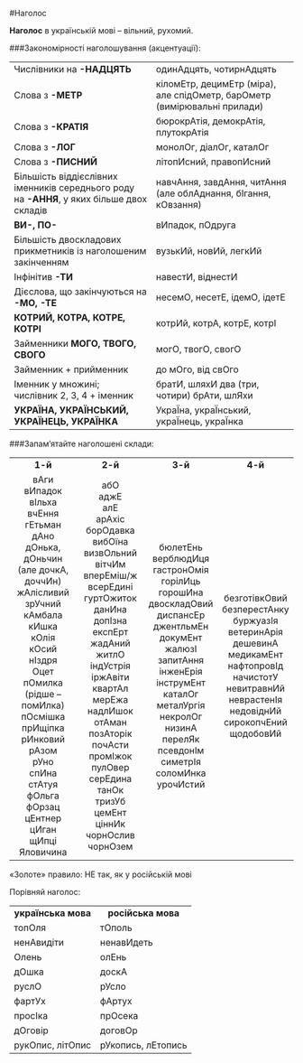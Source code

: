 #Наголос

<b>Наголос</b> в українській мові – вільний, рухомий.

###Закономірності наголошування (акцентуації):
<table>
<col width="50%">
<col width="50%">
  <tr><td>Числівники на <b>-НАДЦЯТЬ</b> </td> <td>одинАдцять, чотирнАдцять</td></tr>
  <tr><td>Слова з <b>-МЕТР</b></td> <td>кіломЕтр, децимЕтр (міра), але спідОметр, барОметр (вимірювальні прилади)</td></tr>
  <tr><td>Слова з <b>-КРАТІЯ</b></td> <td>бюрокрАтія, демокрАтія, плутокрАтія</td></tr>
  <tr><td>Слова з <b>-ЛОГ</b></td> <td>монолОг, діалОг, каталОг</td></tr>
  <tr><td>Слова з <b>-ПИСНИЙ</b></td> <td>літопИсний, правопИсний</td></tr>
  <tr><td>Більшість віддієслівних іменників середнього роду на <b>-АННЯ</b>, у яких більше двох складів</td> <td>навчАння, завдАння, читАння (але облАднання, бІгання, кОвзання)</td></tr>
  <tr><td><b>ВИ-, ПО-</b></td> <td>вИпадок, пОдруга</td></tr>
  <tr><td>Більшість двоскладових прикметників із наголошеним закінченням</td> <td>вузькИй, новИй, легкИй</td></tr>
  <tr><td>Інфінітив <b>-ТИ</b></td> <td>навестИ, віднестИ</td></tr>
  <tr><td>Дієслова, що закінчуються на <b>-МО, -ТЕ</b></td> <td>несемО, несетЕ, ідемО, ідетЕ</td></tr>
  <tr><td><b>КОТРИЙ, КОТРА, КОТРЕ, КОТРІ</b></td> <td>котрИй, котрА, котрЕ, котрІ</td></tr>
  <tr><td>Займенники <b>МОГО, ТВОГО, СВОГО</b></td> <td>могО, твогО, свогО</td></tr>
  <tr><td>Займенник + прийменник</td> <td>до мОго, від свОго</td></tr>
  <tr><td>Іменник у множині;<br>
числівник 2, 3, 4 + іменник</td> <td>братИ, шляхИ
два (три, чотири) брАти, шлЯхи</td></tr>
  <tr><td><b>УКРАЇНА, УКРАЇНСЬКИЙ, УКРАЇНЕЦЬ, УКРАЇНКА</b></td> <td>УкраЇна, украЇнський, украЇнець, украЇнка</td></tr>
</table>



###Запам’ятайте наголошені склади:
<table>
<col width="25%">
<col width="25%">
<col width="25%">
<col width="25%">
  <tr>
  <td><center><b>1-й</b></center></td> 
  <td><center><b>2-й</b></center></td>
  <td><center><b>3-й</b></center></td>
  <td><center><b>4-й</b></center></td>
  </tr>

  <tr>
  <td><center>вАги<br>
вИпадок<br>
вІльха<br>
вчЕння<br>
гЕтьман<br>
дАно<br>
дОнька, дОньчин<br>
(але дочкА, доччИн)<br>
жАлісливий<br>
зрУчний<br>
кАмбала<br>
кИшка<br>
кОлія<br>
кОсий<br>
нІздря<br>
Оцет<br>
пОмилка (рідше – помИлка)<br>
пОсмішка<br>
прИщіпка<br>
рИнковий<br>
рАзом<br>
рУно<br>
спИна<br>
стАтуя<br>
фОльга<br>
фОрзац<br>
цЕнтнер<br>
цИган<br>
щИпці<br>
Яловичина</center></td> 
  <td><center>
абО<br>
аджЕ<br>
алЕ<br>
арАхіс<br>
борОдавка<br>
вибОїна<br>
визвОльний<br>
вітчИм<br>
вперЕміш/ж<br>
всерЕдині<br>
гуртОжиток<br>
данИна<br>
допІзна<br>
експЕрт<br>
жадАний<br>
житлО<br>
індУстрія<br>
іржАвіти<br>
квартАл<br>
мерЕжа<br>
надлИшок<br>
отАман<br>
позАторік<br>
почАсти<br>
промІжок<br>
пулОвер<br>
серЕдина<br>
танОк<br>
тризУб<br>
цемЕнт<br>
ціннИк<br>
чорнОслив<br>
  чорнОзем<br>
  </center></td>
  <td><center>
  	бюлетЕнь<br>
верблюдИця<br>
гастронОмія<br>
горілИць<br>
горошИна<br>
двоскладОвий<br>
диспансЕр<br>
джентльмЕн<br>
докумЕнт<br>
жалюзІ<br>
запитАння<br>
інженЕрія<br>
інструмЕнт<br>
каталОг<br>
металУргія<br>
некролОг<br>
низинА<br>
перелЯк<br>
псевдонІм<br>
симетрІя <br>
соломИнка<br>
урочИстий<br>
  </center></td>
  <td>
  	<center>
  		безготівкОвий<br>
безперестАнку<br>
буржуазІя<br>
ветеринАрія<br>
дешевинА<br>
медикамЕнт<br>
нафтопровІд<br>
начистотУ<br>
невитравнИй<br>
неврастенІя<br>
недовіднИй<br>
сирокопчЕний<br>
щодобовИй
  	</center>
  </td>
  </tr>
</table>

<span class="p1">«Золоте» правило</span>: НЕ так, як у російській мові

Порівняй наголос:
<table>
	<tr>
	<td><center><b>українська мова</b></center></td>
	<td><center><b>російська мова</b></center></td>
	</tr>
	<tr>
	<td>топОля</td>
	<td>тОполь</td>
	</tr>
	<tr>
	<td>ненАвидіти</td>
	<td>ненавИдеть</td>
	</tr>
	<tr>
	<td>Олень</td>
	<td>олЕнь</td>
	</tr>
	<tr>
	<td>дОшка</td>
	<td>доскА</td>
	</tr>
	<tr>
	<td>руслО</td>
	<td>рУсло</td>
	</tr>
	<tr>
	<td>фартУх</td>
	<td>фАртух</td>
	</tr>
	<tr>
	<td>просІка</td>
	<td>прОсека</td>
	</tr>
	<tr>
	<td>дОговір</td>
	<td>договОр</td>
	</tr>
	<tr>
	<td>рукОпис, літОпис</td>
	<td>рУкопись, лЕтопись</td>
	</tr>
</table>
